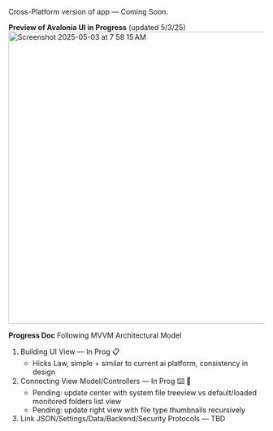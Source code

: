 Cross-Platform version of app — Coming Soon. 

**Preview of Avalonia UI in Progress**
(updated 5/3/25)
<img width="576" alt="Screenshot 2025-05-03 at 7 58 15 AM" src="https://github.com/user-attachments/assets/923cf957-ed96-4de9-aaf4-030d0a4f5a86" />


**Progress Doc**
Following MVVM Architectural Model
1. Building UI View — In Prog 📋
   - Hicks Law, simple + similar to current ai platform, consistency in design
3. Connecting View Model/Controllers — In Prog ⌨️ 💬
   - Pending: update center with system file treeview vs default/loaded monitored folders list view
   - Pending: update right view with file type thumbnails recursively
4. Link JSON/Settings/Data/Backend/Security Protocols — TBD

